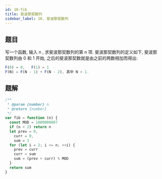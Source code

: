 ```yaml
---
id: 10-fib
title: 斐波那契数列
sidebar_label: 10. 斐波那契数列
---
```


## 题目

写一个函数, 输入 n , 求斐波那契数列的第 n 项. 斐波那契数列的定义如下, 斐波那契数列由 0 和 1 开始, 之后的斐波那契数就是由之前的两数相加而得出:

```ts
F(0) = 0,   F(1) = 1
F(N) = F(N - 1) + F(N - 2), 其中 N > 1.
```

## 题解

```ts
/**
 * @param {number} n
 * @return {number}
 */
var fib = function (n) {
  const MOD = 1000000007
  if (n < 2) return n
  let prev = 0,
    curr = 0,
    sum = 1
  for (let i = 2; i <= n; ++i) {
    prev = curr
    curr = sum
    sum = (prev + curr) % MOD
  }
  return sum
}

```
